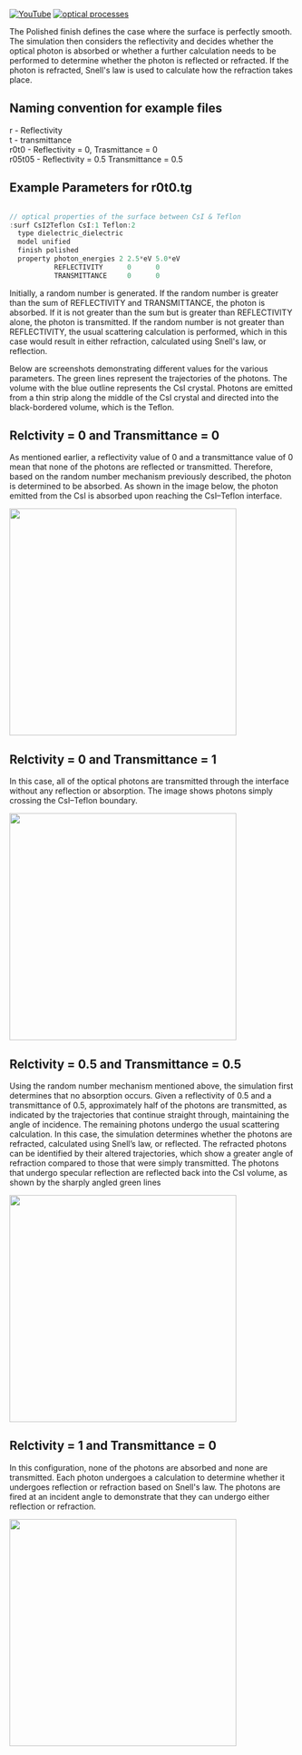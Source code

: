 [![YouTube](https://img.shields.io/badge/You-Tube-red?style=flat)](https://youtu.be/sgo-RPbDRcU)
[![optical processes](https://img.shields.io/badge/optical-processes-blue?style=flat)](../../physics#optical-processes)

The Polished finish defines the case where the surface is perfectly smooth. The simulation then considers the reflectivity and decides whether the optical photon is absorbed or whether a further calculation needs to be performed to determine whether the photon is reflected or refracted. If the photon is refracted, Snell's law is used to calculate how the refraction takes place.

## Naming convention for example files
r - Reflectivity
<br>
t - transmittance 
<br>
r0t0 - Reflectivity = 0, Trasmittance = 0
<br>
r05t05 - Reflectivity = 0.5 Transmittance = 0.5
## Example Parameters for r0t0.tg

~~~cpp

// optical properties of the surface between CsI & Teflon
:surf CsI2Teflon CsI:1 Teflon:2
  type dielectric_dielectric
  model unified	
  finish polished
  property photon_energies 2 2.5*eV 5.0*eV
           REFLECTIVITY      0      0
           TRANSMITTANCE     0      0

~~~

Initially, a random number is generated. If the random number is greater than the sum of REFLECTIVITY and TRANSMITTANCE, the photon is absorbed. If it is not greater than the sum but is greater than REFLECTIVITY alone, the photon is transmitted. If the random number is not greater than REFLECTIVITY, the usual scattering calculation is performed, which in this case would result in either refraction, calculated using Snell's law, or reflection.

Below are screenshots demonstrating different values for the various parameters. The green lines represent the trajectories of the photons. The volume with the blue outline represents the CsI crystal. Photons are emitted from a thin strip along the middle of the CsI crystal and directed into the black-bordered volume, which is the Teflon.

## Relctivity = 0 and Transmittance = 0 

As mentioned earlier, a reflectivity value of 0 and a transmittance value of 0 mean that none of the photons are reflected or transmitted. Therefore, based on the random number mechanism previously described, the photon is determined to be absorbed. As shown in the image below, the photon emitted from the CsI is absorbed upon reaching the CsI–Teflon interface.

<img src="https://github.com/user-attachments/assets/b10cfb50-a935-4b22-8144-6cf04bf783ca" width="400"/>

## Relctivity = 0 and Transmittance = 1 

In this case, all of the optical photons are transmitted through the interface without any reflection or absorption. The image shows photons simply crossing the CsI–Teflon boundary.

<img src="https://github.com/user-attachments/assets/be2f4bc1-d141-44fa-8e8b-5d47ecbce1bd" width="400"/>

## Relctivity = 0.5 and Transmittance = 0.5

Using the random number mechanism mentioned above, the simulation first determines that no absorption occurs. Given a reflectivity of 0.5 and a transmittance of 0.5, approximately half of the photons are transmitted, as indicated by the trajectories that continue straight through, maintaining the angle of incidence. The remaining photons undergo the usual scattering calculation. In this case, the simulation determines whether the photons are refracted, calculated using Snell’s law, or reflected. The refracted photons can be identified by their altered trajectories, which show a greater angle of refraction compared to those that were simply transmitted. The photons that undergo specular reflection are reflected back into the CsI volume, as shown by the sharply angled green lines

<img src="https://github.com/user-attachments/assets/0af355ed-d273-4fa8-9a1e-2e136303e79b" width="400"/>

## Relctivity = 1 and Transmittance = 0

In this configuration, none of the photons are absorbed and none are transmitted. Each photon undergoes a calculation to determine whether it undergoes reflection or refraction based on Snell's law. The photons are fired at an incident angle to demonstrate that they can undergo either reflection or refraction.

<img src="https://github.com/user-attachments/assets/7d8c7063-ff2d-46be-a8a6-aecdfefec1e6" width="400"/>



[GEARS]: http://physino.xyz/gears
[tg]: http://geant4-userdoc.web.cern.ch/geant4-userdoc/UsersGuides/ForApplicationDeveloper/html/Detector/Geometry/geomASCII.html
[Geant4]: http://geant4.cern.ch
[GDML]: https://gdml.web.cern.ch/GDML/
[G4OpBoundaryProcess]: http://www-geant4.kek.jp/lxr/source//processes/optical/include/G4OpBoundaryProcess.hh
[PostStepDoIt]: http://www.apc.univ-paris7.fr/~franco/g4doxy4.10/html/class_g4_op_boundary_process.html#a70a65cc5127a05680a0c4679f8300871
[G4LogicalBorderSurface]: http://www-geant4.kek.jp/lxr/source/geometry/volumes/include/G4LogicalBorderSurface.hh
